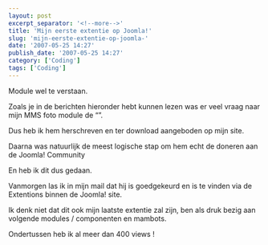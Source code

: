 ```yaml
---
layout: post
excerpt_separator: '<!--more-->'
title: 'Mijn eerste extentie op Joomla!'
slug: 'mijn-eerste-extentie-op-joomla-'
date: '2007-05-25 14:27'
publish_date: '2007-05-25 14:27'
category: ['Coding']
tags: ['Coding']
---
```

Module wel te verstaan.  
  
Zoals je in de berichten hieronder hebt kunnen lezen was er veel vraag naar
mijn MMS foto module de “”.  
  
Dus heb ik hem herschreven en ter download aangeboden op mijn site.  
  
Daarna was natuurlijk de meest logische stap om hem echt de doneren aan de
Joomla! Community  
  
En heb ik dit dus gedaan.  
  
Vanmorgen las ik in mijn mail dat hij is goedgekeurd en is te vinden via de
Extentions binnen de Joomla! site.  
  
Ik denk niet dat dit ook mijn laatste extentie zal zijn, ben als druk bezig
aan volgende modules / componenten en mambots.  
  
Ondertussen heb ik al meer dan 400 views !

